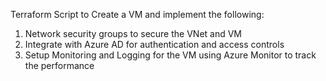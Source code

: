 Terraform Script to Create a VM and implement the following:
1. Network security groups to secure the VNet and VM
2. Integrate with Azure AD for authentication and access controls
3. Setup Monitoring and Logging for the VM using Azure Monitor to track the performance
